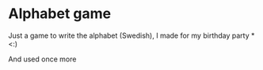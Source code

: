 # Alphabet game
Just a game to write the alphabet (Swedish), I made for my birthday party *<:)

And used once more
